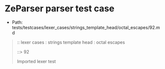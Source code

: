 # ZeParser parser test case

- Path: tests/testcases/lexer_cases/strings_template_head/octal_escapes/92.md

> :: lexer cases : strings template head : octal escapes
>
> ::> 92
>
> Imported lexer test
>
> <template head> FourToSeven OctalDigit eol/eof

## FAIL

## Input

`````js
`\55
`````

## Output

_Note: the whole output block is auto-generated. Manual changes will be overwritten!_

Below follow outputs in four parsing modes: sloppy mode, strict mode script goal, module goal, web compat mode (always sloppy).

Note that the output parts are auto-generated by the test runner to reflect actual result.

### Sloppy mode

Parsed with script goal and as if the code did not start with strict mode header.

`````
throws: Tokenizer error!
    Illegal legacy octal escape in template, where octal escapes are never allowed

`\55
^------- error
`````

### Strict mode

Parsed with script goal but as if it was starting with `"use strict"` at the top.

_Output same as sloppy mode._

### Module goal

Parsed with the module goal.

_Output same as sloppy mode._

### Web compat mode

Parsed in sloppy script mode but with the web compat flag enabled.

_Output same as sloppy mode._
